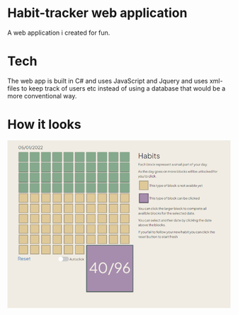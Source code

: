 # Habit-tracker web application

A web application i created for fun.

# Tech
The web app is built in C# and uses JavaScript and Jquery and uses xml-files to keep track of users etc instead of using a database that would be a more conventional way.


# How it looks
![Example](/habit/Content/images/Screenshot.png "This is a sample image.")

